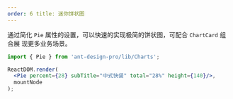 ```yaml
---
order: 6 title: 迷你饼状图
---
```


通过简化 `Pie` 属性的设置，可以快速的实现极简的饼状图，可配合 `ChartCard` 组合展 现更多业务场景。

```jsx
import { Pie } from 'ant-design-pro/lib/Charts';

ReactDOM.render(
  <Pie percent={28} subTitle="中式快餐" total="28%" height={140}/>,
  mountNode
);
```
